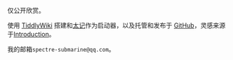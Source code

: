 仅公开欣赏。

使用 [TiddlyWiki](https://tiddlywiki.com/) 搭建和[太记](https://github.com/tiddly-gittly/TidGi-Desktop/)作为启动器，以及托管和发布于 [GitHub](https://github.com/)，灵感来源于[Introduction](https://tiddlywiki.com/editions/introduction/)。

我的邮箱`spectre-submarine@qq.com`。
